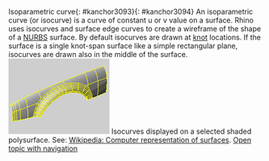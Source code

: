 ---
---

Isoparametric curve{: #kanchor3093}{: #kanchor3094}
An isoparametric curve (or isocurve) is a curve of constant u or v&#160;value on a surface. Rhino uses isocurves and surface edge curves to create a wireframe of the shape of a [NURBS](http://www.rhino3d.com/nurbs) surface. By default isocurves are drawn at [knot](knot.html) locations. If the surface is a single knot-span surface like a simple rectangular plane, isocurves are drawn also in the middle of the surface.
![images/isoparametriccurves.png](images/isoparametriccurves.png)
Isocurves displayed on a selected shaded polysurface.
See: [Wikipedia: Computer representation of surfaces](http://en.wikipedia.org/wiki/Computer_representation_of_surfaces).
 [Open topic with navigation](isocurve.html) 

